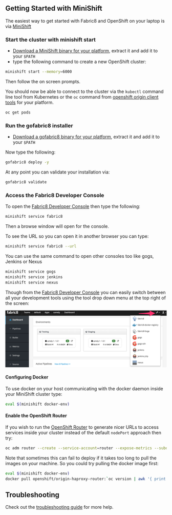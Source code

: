 ## Getting Started with MiniShift

The easiest way to get started with Fabric8 and OpenShift on your laptop is via [MiniShift](https://github.com/jimmidyson/minishift)

### Start the cluster with minishift start

* [Download a MiniShift binary for your platform](https://github.com/jimmidyson/minishift/releases), extract it and add it to your `$PATH`
* type the following command to create a new OpenShift cluster:

```sh
minishift start --memory=6000
```

Then follow the on screen prompts.

You should now be able to connect to the cluster via the `kubectl` command line tool from Kubernetes or the `oc` command from [openshift origin client tools](https://github.com/openshift/origin/releases) for your platform.

```sh
oc get pods
```

### Run the gofabric8 installer

* [Download a gofabric8 binary for your platform](https://github.com/fabric8io/gofabric8/releases), extract it and add it to your `$PATH`

Now type the following:

```sh
gofabric8 deploy -y
```

At any point you can validate your installation via:

```sh
gofabric8 validate
```


### Access the Fabric8 Developer Console

To open the [Fabric8 Developer Console](../console.html) then type the following:

```sh
minishift service fabric8
```

Then a browse window will open for the console.

To see the URL so you can open it in another browser you can type:

```sh
minishift service fabric8 --url
```

You can use the same command to open other consoles too like gogs, Jenkins or Nexus

```sh
minishift service gogs
minishift service jenkins
minishift service nexus
```

Though from the [Fabric8 Developer Console](../console.html) you can easily switch between all your development tools using the tool drop down menu at the top right of the screen:

![clicking on the tools drop down](../images/console-tools.png)

#### Configuring Docker

To use docker on your host communicating with the docker daemon inside your MiniShift cluster type:

```sh
eval $(minishift docker-env)
```

#### Enable the OpenShift Router

If you wish to run the [OpenShift Router](https://docs.openshift.org/latest/architecture/core_concepts/routes.html#haproxy-template-router) to generate nicer URLs to access services inside your cluster instead of the default `nodePort` approach then try:

```sh
oc adm router --create --service-account=router --expose-metrics --subdomain="$(minishift ip).xip.io"
```

Note that sometimes this can fail to deploy if it takes too long to pull the images on your machine. So you could try pulling the docker image first:

```sh
eval $(minishift docker-env)
docker pull openshift/origin-haproxy-router:`oc version | awk '{ print $2; exit }'`
```

## Troubleshooting

Check out the [troubleshooting guide](troubleshooting.html) for more help.
